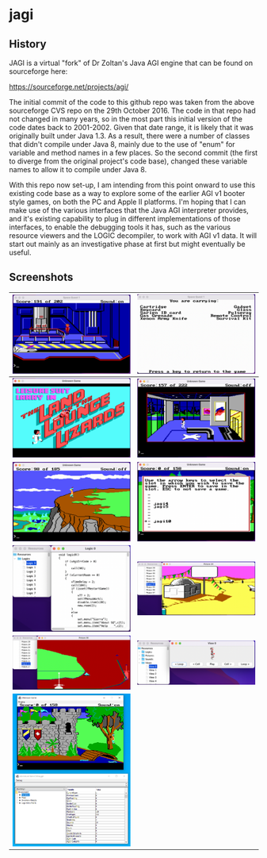 # jagi

## History

JAGI is a virtual "fork" of Dr Zoltan's Java AGI engine that can be found on sourceforge here:

https://sourceforge.net/projects/agi/

The initial commit of the code to this github repo was taken from the above sourceforge CVS repo on the 29th October 2016. The code in that repo had not changed in many years, so in the most part this initial version of the code dates back to 2001-2002. Given that date range, it is likely that it was originally built under Java 1.3. As a result, there were a number of classes that didn't compile under Java 8, mainly due to the use of "enum" for variable and method names in a few places. So the second commit (the first to diverge from the original project's code base), changed these variable names to allow it to compile under Java 8.

With this repo now set-up, I am intending from this point onward to use this existing code base as a way to explore some of the earlier AGI v1 booter style games, on both the PC and Apple II platforms. I'm hoping that I can make use of the various interfaces that the Java AGI interpreter provides, and it's existing capability to plug in different implementations of those interfaces, to enable the debugging tools it has, such as the various resource viewers and the LOGIC decompiler, to work with AGI v1 data. It will start out mainly as an investigative phase at first but might eventually be useful.

## Screenshots

![](img/ss1.png)           |  ![](img/ss2.png)
:-------------------------:|:-------------------------:
![](img/ss3.png)  |  ![](img/ss4.png)
![](img/ss5.png)     |  ![](img/ss6.png)
![](img/ss7.png)     |  ![](img/ss8.png)
![](img/ss9.png)     |  ![](img/ss10.png)
![](img/ss11.png)     |  


